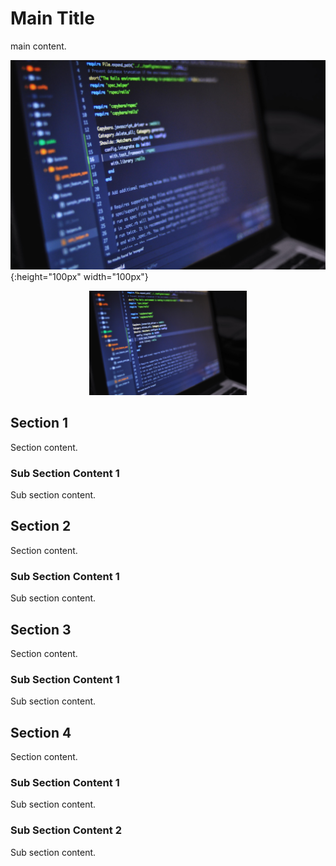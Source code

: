 # Main Title

main content.

![code](images/code.jpg){:height="100px" width="100px"}

<p align="center">
  <img src="images/code.jpg" width="50%">
</p>

## Section 1
Section content.

### Sub Section Content 1
Sub section content.

## Section 2
Section content.

### Sub Section Content 1
Sub section content.

## Section 3
Section content.

### Sub Section Content 1
Sub section content.

## Section 4
Section content.

### Sub Section Content 1
Sub section content.

### Sub Section Content 2
Sub section content.
